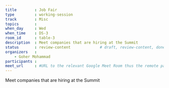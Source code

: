 ```yaml
---
title        : Job Fair
type         : working-session
track        : Misc
topics       :
when_day     : Wed
when_time    : DS-3
room_id      : table-3
description  : Meet companies that are hiring at the Summit
status       : review-content             # draft, review-content, done
organizers   :
    - Goher Mohammad
participants :
meet_url     : #URL to the relevant Google Meet Room thus the remote participants can join a session
---
```


Meet companies that are hiring at the Summit
